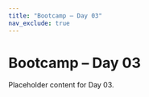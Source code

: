 ```yaml
---
title: "Bootcamp – Day 03"
nav_exclude: true
---
```


# Bootcamp – Day 03

Placeholder content for Day 03.
